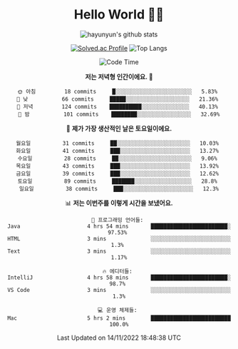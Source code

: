 <div align="center">

# Hello World 🙋‍♀️

![hayunyun's github stats](https://github-readme-stats.vercel.app/api?username=hayunyun&show_icons=true) 

 
[![Solved.ac Profile](http://mazassumnida.wtf/api/generate_badge?boj=hayunyun)](https://solved.ac/hayunyun)
 ![Top Langs](https://github-readme-stats.vercel.app/api/top-langs/?username=hayunyun&layout=compact)

<!--START_SECTION:waka-->
![Code Time](http://img.shields.io/badge/Code%20Time-565%20hrs%205%20mins-blue)

**저는 저녁형 인간이에요. 🦉** 

```text
🌞 아침         18 commits     █░░░░░░░░░░░░░░░░░░░░░░░░   5.83% 
🌆 낮　         66 commits     █████░░░░░░░░░░░░░░░░░░░░   21.36% 
🌃 저녁         124 commits    ██████████░░░░░░░░░░░░░░░   40.13% 
🌙 밤　         101 commits    ████████░░░░░░░░░░░░░░░░░   32.69%

```
📅 **제가 가장 생산적인 날은 토요일이에요.** 

```text
월요일          31 commits     ██░░░░░░░░░░░░░░░░░░░░░░░   10.03% 
화요일          41 commits     ███░░░░░░░░░░░░░░░░░░░░░░   13.27% 
수요일          28 commits     ██░░░░░░░░░░░░░░░░░░░░░░░   9.06% 
목요일          43 commits     ███░░░░░░░░░░░░░░░░░░░░░░   13.92% 
금요일          39 commits     ███░░░░░░░░░░░░░░░░░░░░░░   12.62% 
토요일          89 commits     ███████░░░░░░░░░░░░░░░░░░   28.8% 
일요일          38 commits     ███░░░░░░░░░░░░░░░░░░░░░░   12.3%

```


📊 **저는 이번주를 이렇게 시간을 보냈어요.** 

```text
💬 프로그래밍 언어들: 
Java                     4 hrs 54 mins       ████████████████████████░   97.53% 
HTML                     3 mins              ░░░░░░░░░░░░░░░░░░░░░░░░░   1.3% 
Text                     3 mins              ░░░░░░░░░░░░░░░░░░░░░░░░░   1.17%

🔥 에디터들: 
IntelliJ                 4 hrs 58 mins       ████████████████████████░   98.7% 
VS Code                  3 mins              ░░░░░░░░░░░░░░░░░░░░░░░░░   1.3%

💻 운영 체제들: 
Mac                      5 hrs 2 mins        █████████████████████████   100.0%

```


 Last Updated on 14/11/2022 18:48:38 UTC
<!--END_SECTION:waka-->

<!--
**hayunyun/hayunyun** is a ✨ _special_ ✨ repository because its `README.md` (this file) appears on your GitHub profile.

Here are some ideas to get you started:

- 🔭 I’m currently working on ...
- 🌱 I’m currently learning ...
- 👯 I’m looking to collaborate on ...
- 🤔 I’m looking for help with ...
- 💬 Ask me about ...
- 📫 How to reach me: ...
- 😄 Pronouns: ...
- ⚡ Fun fact: ...
-->



